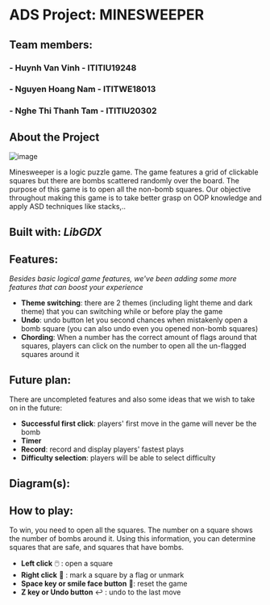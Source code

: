 # ADS Project: MINESWEEPER

## Team members:
### - Huynh Van Vinh - ITITIU19248
### - Nguyen Hoang Nam - ITITWE18013
### - Nghe Thi Thanh Tam - ITITIU20302

## About the Project

![image](https://github.com/Nghe-Thi-Thanh-Tam/Minesweeper_ADS_Project/assets/91868406/99608c71-9f30-4e06-b758-85eb9e9683e9)

Minesweeper is a logic puzzle game. The game features a grid of clickable squares but there are bombs scattered randomly over the board. The purpose of this game is to open all the non-bomb squares. Our objective throughout making this game is to take better grasp on OOP knowledge and apply ASD techniques like stacks,..

## Built with: ***LibGDX***

## Features: 
*Besides basic logical game features, we've been adding some more features that can boost your experience*
* **Theme switching**: there are 2 themes (including light theme and dark theme) that you can switching while or before play the game
* **Undo**: undo button let you second chances when mistakenly open a bomb square (you can also undo even you opened non-bomb squares)
* **Chording**: When a number has the correct amount of flags around that squares, players can click on the number to open all the un-flagged squares around it

## Future plan:
There are uncompleted features and also some ideas that we wish to take on in the future:
* **Successful first click**: players' first move in the game will never be the bomb
* **Timer**
* **Record**: record and display players' fastest plays
* **Difficulty selection**: players will be able to select difficulty

## Diagram(s):


## How to play:
To win, you need to open all the squares. The number on a square shows the number of bombs around it. Using this information, you can determine squares that are safe, and squares that have bombs.
* **Left click** :computer_mouse: : open a square
* **Right click** :triangular_flag_on_post: : mark a square by a flag or unmark
* **Space key or smile face button** :repeat:: reset the game
* **Z key or Undo button** :leftwards_arrow_with_hook: : undo to the last move
